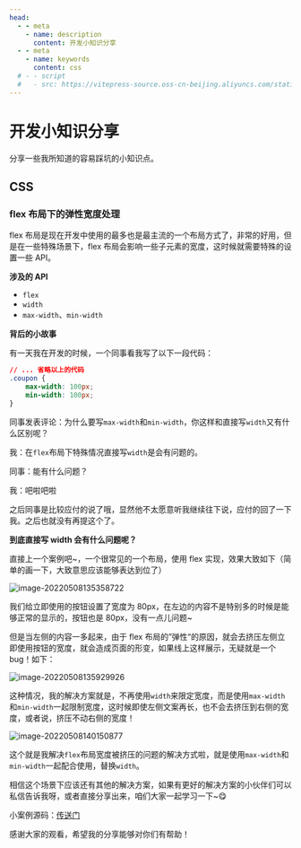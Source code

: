 ```yaml
---
head:
  - - meta
    - name: description
      content: 开发小知识分享
  - - meta
    - name: keywords
      content: css
  # - - script
  #   - src: https://vitepress-source.oss-cn-beijing.aliyuncs.com/statistics.js
---
```


# 开发小知识分享

分享一些我所知道的容易踩坑的小知识点。

## CSS

### flex 布局下的弹性宽度处理

flex 布局是现在开发中使用的最多也是最主流的一个布局方式了，非常的好用，但是在一些特殊场景下，flex 布局会影响一些子元素的宽度，这时候就需要特殊的设置一些 API。

**涉及的 API**

- `flex`
- `width`
- `max-width`、`min-width`

**背后的小故事**

有一天我在开发的时候，一个同事看我写了以下一段代码：

```css
// ... 省略以上的代码
.coupon {
	max-width: 100px;
	min-width: 100px;
}
```

同事发表评论：为什么要写`max-width`和`min-width`，你这样和直接写`width`又有什么区别呢？

我：在`flex`布局下特殊情况直接写`width`是会有问题的。

同事：能有什么问题？

我：吧啦吧啦

之后同事是比较应付的说了哦，显然他不太愿意听我继续往下说，应付的回了一下我。之后也就没有再提这个了。

**到底直接写 width 会有什么问题呢？**

直接上一个案例吧~，一个很常见的一个布局，使用 flex 实现，效果大致如下（简单的画一下，大致意思应该能够表达到位了）

![image-20220508135358722](https://vitepress-source.oss-cn-beijing.aliyuncs.com/typoraimage-20220508135358722.png)

我们给立即使用的按钮设置了宽度为 80px，在左边的内容不是特别多的时候是能够正常的显示的，按钮也是 80px，没有一点儿问题~

但是当左侧的内容一多起来，由于 flex 布局的”弹性“的原因，就会去挤压左侧立即使用按钮的宽度，就会造成页面的形变，如果线上这样展示，无疑就是一个 bug！如下：

![image-20220508135929926](https://vitepress-source.oss-cn-beijing.aliyuncs.com/typoraimage-20220508135929926.png)

这种情况，我的解决方案就是，不再使用`width`来限定宽度，而是使用`max-width`和`min-width`一起限制宽度，这时候即使左侧文案再长，也不会去挤压到右侧的宽度，或者说，挤压不动右侧的宽度！

![image-20220508140150877](https://vitepress-source.oss-cn-beijing.aliyuncs.com/typoraimage-20220508140150877.png)

这个就是我解决`flex`布局宽度被挤压的问题的解决方式啦，就是使用`max-width`和`min-width`一起配合使用，替换`width`。

相信这个场景下应该还有其他的解决方案，如果有更好的解决方案的小伙伴们可以私信告诉我呀，或者直接分享出来，咱们大家一起学习一下~😋

小案例源码：[传送门](https://github.com/Jimmylxue/dailyLearning/tree/master/%E9%9A%8F%E6%89%8B%E8%AE%B0%E5%BD%95%E7%9F%A5%E8%AF%86%E7%82%B9/flex%E5%B8%83%E5%B1%80%E4%B8%AD%E5%AE%BD%E5%BA%A6%E8%AE%BE%E7%BD%AE)

感谢大家的观看，希望我的分享能够对你们有帮助！
